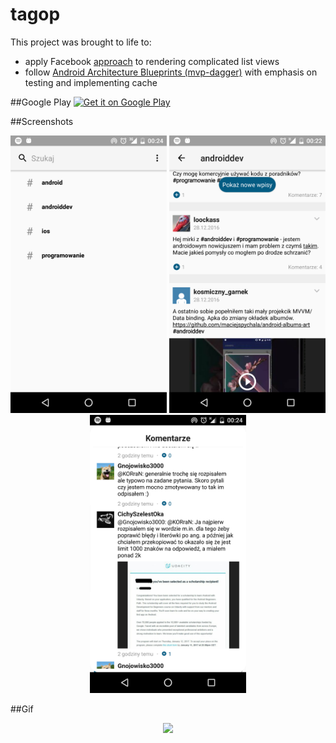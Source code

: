 # tagop

This project was brought to life to:
 - apply Facebook [approach](https://code.facebook.com/posts/879498888759525/fast-rendering-news-feed-on-android/)  to rendering complicated list views
 - follow [Android Architecture Blueprints (mvp-dagger)](https://github.com/googlesamples/android-architecture/tree/todo-mvp-dagger/) with emphasis on testing and implementing cache

##Google Play
<a href='https://play.google.com/store/apps/details?postId=com.akarbowy.tagop'>
<img alt='Get it on Google Play' src='https://play.google.com/intl/en_us/badges/images/generic/en_badge_web_generic.png' width="280"/></a>

##Screenshots
<p align="center">
  <img src="images/tscreen1.png" width="250"/>
  <img src="images/tscreen2.png" width="250"/>
  <img src="images/tscreen3.png" width="250"/>
</p>

##Gif
<p align="center">
  <img src="images/tagop1.gif"/>
</p>
